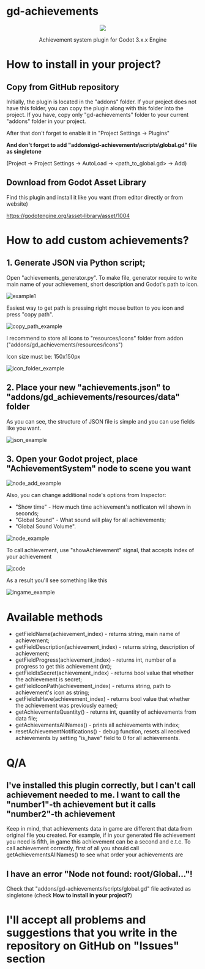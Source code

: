 # gd-achievements
<p align="center"> <img src="https://imgur.com/vIftQvp.png"/></p>
<p align="center">Achievement system plugin for Godot 3.x.x Engine</p>
 

# How to install in your project?
## Copy from GitHub repository
Initially, the plugin is located in the "addons" folder. If your project does not have this folder, you can copy the plugin along with this folder into the project. If you have, copy only "gd-achievements" folder to your current "addons" folder in your project. 

After that don't forget to enable it in "Project Settings -> Plugins"

<b>And don't forget to add "addons\gd-achievements\scripts\global.gd" file as singletone</b>

(Project -> Project Settings -> AutoLoad -> <path_to_global.gd> -> Add)

## Download from Godot Asset Library
Find this plugin and install it like you want (from editor directly or from website)

https://godotengine.org/asset-library/asset/1004

# How to add custom achievements?
## 1. Generate JSON via Python script;
Open "achievements_generator.py". To make file, generator require to write main name of your achievement, short description and Godot's path to icon.

![example1](https://imgur.com/sMG1FGZ.png)

Easiest way to get path is pressing right mouse button to you icon and press "copy path".

![copy_path_example](https://imgur.com/kLXqxNx.png)

I recommend to store all icons to "resources/icons" folder from addon ("addons/gd_achievements/resources/icons")

Icon size must be: 150x150px

![icon_folder_example](https://imgur.com/uVvWaSb.png)

## 2. Place your new "achievements.json" to "addons/gd_achievements/resources/data" folder
As you can see, the structure of JSON file is simple and you can use fields like you want.

![json_example](https://imgur.com/fSVKCKj.png)

## 3. Open your Godot project, place "AchievementSystem" node to scene you want

![node_add_example](https://imgur.com/yOdOthY.png)

Also, you can change additional node's options from Inspector:
* "Show time" - How much time achievement's notficaton will shown in seconds;
* "Global Sound" - What sound will play for all achievements;
* "Global Sound Volume".

![node_example](https://imgur.com/kThTe6a.png)

To call achievement, use "showAchievement" signal, that accepts index of your achievement

![code](https://imgur.com/eLd0Sub.png)

As a result you'll see something like this

![ingame_example](https://imgur.com/24MtHit.png)

# Available methods
* getFieldName(achievement_index) - returns string, main name of achievement;
* getFieldDescription(achievement_index) - returns string, description of achievement;
* getFieldProgress(achievement_index) - returns int, number of a progress to get this achievement (int);
* getFieldIsSecret(achievement_index) - returns bool value that whether the achievement is secret;
* getFieldIconPath(achievement_index) - returns string, path to achievement's icon as string;
* getFieldIsHave(achievement_index) - returns bool value that whether the achievement was previously earned;
* getAchievementsQuantity() - returns int, quantity of achievements from data file;
* getAchievementsAllNames() - prints all achievements with index;
* resetAchievementNotifications() - debug function, resets all received achievements by setting "is_have" field to 0 for all achievements.

# Q/A
## I've installed this plugin correctly, but I can't call achievement needed to me. I want to call the "number1"-th achievement but it calls "number2"-th achievement
Keep in mind, that achievements data in game are different that data from original file you created. For example, if in your generated file achievement you need is fifth,
in game this achievement can be a second and e.t.c. To call achievement correctly, first of all you should call getAchievementsAllNames() to see 
what order your achievements are

## I have an error "Node not found: root/Global..."!
Check that "addons/gd-achievements/scripts/global.gd" file activated as singletone (check <b>How to install in your project?</b>)

# I'll accept all problems and suggestions that you write in the repository on GitHub on "Issues" section
